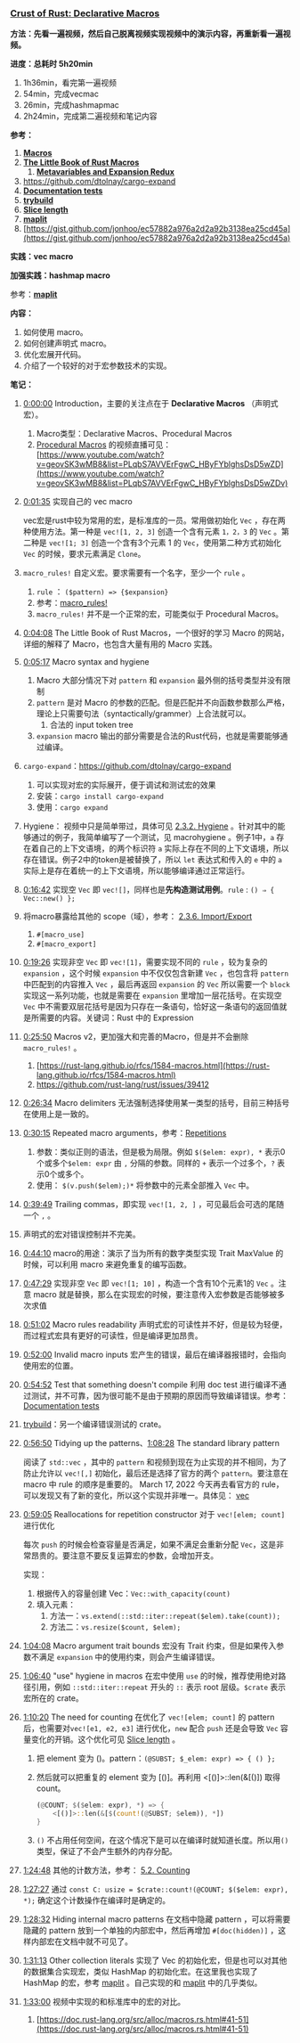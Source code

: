 ### **[Crust of Rust: Declarative Macros](https://youtu.be/q6paRBbLgNw)**

**方法：先看一遍视频，然后自己脱离视频实现视频中的演示内容，再重新看一遍视频。**

**进度：总耗时 5h20min**

1. 1h36min，看完第一遍视频
2. 54min，完成vecmac
3. 26min，完成hashmapmac
4. 2h24min，完成第二遍视频和笔记内容

**参考：**

1. **[Macros](https://doc.rust-lang.org/book/ch19-06-macros.html#macros)**
2. ****[The Little Book of Rust Macros](https://danielkeep.github.io/tlborm/book/index.html)****
    1. **[Metavariables and Expansion Redux](https://veykril.github.io/tlborm/decl-macros/minutiae/metavar-and-expansion.html#metavariables-and-expansion-redux)**
3. https://github.com/dtolnay/cargo-expand
4. **[Documentation tests](https://doc.rust-lang.org/rustdoc/documentation-tests.html#documentation-tests)**
5. ****[trybuild](https://docs.rs/trybuild/latest/trybuild/#)****
6. ****[Slice length](https://danielkeep.github.io/tlborm/book/blk-counting.html#slice-length)****
7. ****[maplit](https://docs.rs/maplit/latest/maplit/index.html)****
8. [https://gist.github.com/jonhoo/ec57882a976a2d2a92b3138ea25cd45a](https://gist.github.com/jonhoo/ec57882a976a2d2a92b3138ea25cd45a)

**实践：vec macro**

**加强实践：hashmap macro**

参考：****[maplit](https://docs.rs/maplit/latest/maplit/index.html)****

**内容：**

1. 如何使用 macro。
2. 如何创建声明式 macro。
3. 优化宏展开代码。
4. 介绍了一个较好的对于宏参数技术的实现。

**笔记：**

1. [0:00:00](https://www.youtube.com/watch?v=q6paRBbLgNw&list=PLqbS7AVVErFiWDOAVrPt7aYmnuuOLYvOa&index=2&t=0s) Introduction，主要的关注点在于 **Declarative Macros** （声明式宏）。
    1. Macro类型：Declarative Macros、Procedural Macros
    2. [Procedural Macros](https://doc.rust-lang.org/reference/procedural-macros.html) 的视频直播可见：[https://www.youtube.com/watch?v=geovSK3wMB8&list=PLqbS7AVVErFgwC_HByFYblghsDsD5wZD](https://www.youtube.com/watch?v=geovSK3wMB8&list=PLqbS7AVVErFgwC_HByFYblghsDsD5wZDv)
2. [0:01:35](https://www.youtube.com/watch?v=q6paRBbLgNw&list=PLqbS7AVVErFiWDOAVrPt7aYmnuuOLYvOa&index=2&t=95s) 实现自己的 vec macro
    
    vec宏是rust中较为常用的宏，是标准库的一员。常用做初始化 `Vec` ，存在两种使用方法。第一种是 `vec![1, 2, 3]` 创造一个含有元素 `1，2，3` 的 `Vec` 。第二种是 `vec![1; 3]` 创造一个含有3个元素 1 的 `Vec`，使用第二种方式初始化 `Vec` 的时候，要求元素满足 `Clone`。
    
3. `macro_rules!` 自定义宏。要求需要有一个名字，至少一个 `rule` 。
    1. `rule` ： `($pattern) => {$expansion}`
    2. 参考：[macro_rules!](https://danielkeep.github.io/tlborm/book/mbe-macro-rules.html)
    3. `macro_rules!` 并不是一个正常的宏，可能类似于 Procedural Macros。
4. [0:04:08](https://www.youtube.com/watch?v=q6paRBbLgNw&list=PLqbS7AVVErFiWDOAVrPt7aYmnuuOLYvOa&index=2&t=248s) The Little Book of Rust Macros，一个很好的学习 Macro 的网站，详细的解释了 Macro，也包含大量有用的 Macro 实践。
5. [0:05:17](https://www.youtube.com/watch?v=q6paRBbLgNw&list=PLqbS7AVVErFiWDOAVrPt7aYmnuuOLYvOa&index=2&t=317s) Macro syntax and hygiene
    1. Macro 大部分情况下对 `pattern` 和 `expansion` 最外侧的括号类型并没有限制
    2. `pattern` 是对 Macro 的参数的匹配。但是匹配并不向函数参数那么严格，理论上只需要句法（syntactically/grammer）上合法就可以。
        1. 合法的 input token tree
    3. `expansion` macro 输出的部分需要是合法的Rust代码，也就是需要能够通过编译。
6. `cargo-expand`：https://github.com/dtolnay/cargo-expand 
    1. 可以实现对宏的实际展开，便于调试和测试宏的效果
    2. 安装：`cargo install cargo-expand`
    3. 使用：`cargo expand`
7. Hygiene： 视频中只是简单带过，具体可见 [2.3.2. Hygiene](https://danielkeep.github.io/tlborm/book/mbe-min-hygiene.html) 。针对其中的能够通过的例子，我简单编写了一个测试，见 macrohygiene 。例子1中，`a` 存在着自己的上下文语境，的两个标识符 `a` 实际上存在不同的上下文语境，所以存在错误。例子2中的token是被替换了，所以 `let` 表达式和传入的 `e` 中的 `a` 实际上是存在着统一的上下文语境，所以能够编译通过正常运行。
8. [0:16:42](https://www.youtube.com/watch?v=q6paRBbLgNw&list=PLqbS7AVVErFiWDOAVrPt7aYmnuuOLYvOa&index=2&t=1002s) 实现空 `Vec` 即 `vec![]`，同样也是**先构造测试用例**。`rule` : `() ⇒ { Vec::new() };`
9. 将macro暴露给其他的 scope（域），参考： [2.3.6. Import/Export](https://danielkeep.github.io/tlborm/book/mbe-min-import-export.html) 
    1. `#[macro_use]`
    2. `#[macro_export]`
10. [0:19:26](https://www.youtube.com/watch?v=q6paRBbLgNw&list=PLqbS7AVVErFiWDOAVrPt7aYmnuuOLYvOa&index=2&t=1166s) 实现非空 `Vec` 即 `vec![1]`，需要实现不同的 `rule` ，较为复杂的 `expansion` ，这个时候 `expansion` 中不仅仅包含新建 `Vec` ，也包含将 `pattern` 中匹配到的内容推入 `Vec` ，最后再返回 `expansion` 的 `Vec` 所以需要一个 `block` 实现这一系列功能，也就是需要在 `expansion` 里增加一层花括号。在实现空 `Vec` 中不需要双层花括号是因为只存在一条语句，恰好这一条语句的返回值就是所需要的内容。关键词：Rust 中的 Expression
11. [0:25:50](https://www.youtube.com/watch?v=q6paRBbLgNw&list=PLqbS7AVVErFiWDOAVrPt7aYmnuuOLYvOa&index=2&t=1550s) Macros v2，更加强大和完善的Macro，但是并不会删除 `macro_rules!` 。
    1. [https://rust-lang.github.io/rfcs/1584-macros.html](https://rust-lang.github.io/rfcs/1584-macros.html)
    2. https://github.com/rust-lang/rust/issues/39412
12. [0:26:34](https://www.youtube.com/watch?v=q6paRBbLgNw&list=PLqbS7AVVErFiWDOAVrPt7aYmnuuOLYvOa&index=2&t=1594s) Macro delimiters  无法强制选择使用某一类型的括号，目前三种括号在使用上是一致的。
13. [0:30:15](https://www.youtube.com/watch?v=q6paRBbLgNw&list=PLqbS7AVVErFiWDOAVrPt7aYmnuuOLYvOa&index=2&t=1815s) Repeated macro arguments，参考：[Repetitions](https://danielkeep.github.io/tlborm/book/mbe-macro-rules.html#repetitions)
    1. 参数：类似正则的语法，但是极为局限。例如 `$($elem: expr), *` 表示0个或多个`$elem: expr` 由 `,` 分隔的参数。同样的 `+` 表示一个过多个，`?` 表示0个或多个。
    2. 使用： `$(v.push($elem);)*` 将参数中的元素全部推入 `Vec` 中。
14. [0:39:49](https://www.youtube.com/watch?v=q6paRBbLgNw&list=PLqbS7AVVErFiWDOAVrPt7aYmnuuOLYvOa&index=2&t=2389s)  Trailing commas，即实现 `vec![1, 2, ]` ，可见最后会可选的尾随一个 `,` 。
15. 声明式的宏对错误控制并不完美。
16. [0:44:10](https://www.youtube.com/watch?v=q6paRBbLgNw&list=PLqbS7AVVErFiWDOAVrPt7aYmnuuOLYvOa&index=2&t=2650s) macro的用途：演示了当为所有的数字类型实现 Trait MaxValue 的时候，可以利用 macro 来避免重复的编写函数。
17. [0:47:29](https://www.youtube.com/watch?v=q6paRBbLgNw&list=PLqbS7AVVErFiWDOAVrPt7aYmnuuOLYvOa&index=2&t=2849s)  实现非空 `Vec` 即 `vec![1; 10]` ，构造一个含有10个元素1的 `Vec` 。注意 macro 就是替换，那么在实现宏的时候，要注意传入宏参数是否能够被多次求值
18. [0:51:02](https://www.youtube.com/watch?v=q6paRBbLgNw&list=PLqbS7AVVErFiWDOAVrPt7aYmnuuOLYvOa&index=2&t=3062s) Macro rules readability 声明式宏的可读性并不好，但是较为轻便，而过程式宏具有更好的可读性，但是编译更加昂贵。
19. [0:52:00](https://www.youtube.com/watch?v=q6paRBbLgNw&list=PLqbS7AVVErFiWDOAVrPt7aYmnuuOLYvOa&index=2&t=3120s) Invalid macro inputs 宏产生的错误，最后在编译器报错时，会指向使用宏的位置。
20. [0:54:52](https://www.youtube.com/watch?v=q6paRBbLgNw&list=PLqbS7AVVErFiWDOAVrPt7aYmnuuOLYvOa&index=2&t=3292s) Test that something doesn't compile 利用 doc test 进行编译不通过测试，并不可靠，因为很可能不是由于预期的原因而导致编译错误。参考：[Documentation tests](https://doc.rust-lang.org/rustdoc/documentation-tests.html#documentation-tests)
21. [trybuild](https://docs.rs/trybuild/latest/trybuild/#)：另一个编译错误测试的 crate。
22. [0:56:50](https://www.youtube.com/watch?v=q6paRBbLgNw&list=PLqbS7AVVErFiWDOAVrPt7aYmnuuOLYvOa&index=2&t=3410s) Tidying up the patterns、[1:08:28](https://www.youtube.com/watch?v=q6paRBbLgNw&list=PLqbS7AVVErFiWDOAVrPt7aYmnuuOLYvOa&index=2&t=4108s) The standard library pattern
    
    阅读了 `std::vec` ，其中的 `pattern` 和视频到现在为止实现的并不相同，为了防止允许以 `vec![,]` 初始化，最后还是选择了官方的两个 `pattern`。要注意在 macro 中 rule 的顺序是重要的。 March 17, 2022 今天再去看官方的 rule，可以发现又有了新的变化，所以这个实现并非唯一。具体见： [vec](https://doc.rust-lang.org/std/macro.vec.html) 
    
23. [0:59:05](https://www.youtube.com/watch?v=q6paRBbLgNw&list=PLqbS7AVVErFiWDOAVrPt7aYmnuuOLYvOa&index=2&t=3545s) Reallocations for repetition constructor 对于 `vec![elem; count]` 进行优化
    
    每次 `push` 的时候会检查容量是否满足，如果不满足会重新分配 `Vec`，这是非常昂贵的。要注意不要反复运算宏的参数，会增加开支。
    
    实现：
    
    1. 根据传入的容量创建 Vec：`Vec::with_capacity(count)`
    2. 填入元素：
        1. 方法一：`vs.extend(::std::iter::repeat($elem).take(count));`
        2. 方法二：`vs.resize($count, $elem);`
24. [1:04:08](https://www.youtube.com/watch?v=q6paRBbLgNw&list=PLqbS7AVVErFiWDOAVrPt7aYmnuuOLYvOa&index=2&t=3848s) Macro argument trait bounds 宏没有 Trait 约束，但是如果传入参数不满足 `expansion` 中的使用约束，则会产生编译错误。
25. [1:06:40](https://www.youtube.com/watch?v=q6paRBbLgNw&list=PLqbS7AVVErFiWDOAVrPt7aYmnuuOLYvOa&index=2&t=4000s) "use" hygiene in macros 在宏中使用 `use` 的时候，推荐使用绝对路径引用，例如 `::std::iter::repeat` 开头的 `::` 表示 root 层级。`$crate` 表示宏所在的 crate。
26. [1:10:20](https://www.youtube.com/watch?v=q6paRBbLgNw&list=PLqbS7AVVErFiWDOAVrPt7aYmnuuOLYvOa&index=2&t=4220s) The need for counting 在优化了 `vec![elem; count]` 的 pattern 后，也需要对`vec![e1, e2, e3]` 进行优化，`new` 配合 `push` 还是会导致 `Vec` 容量变化的开销。这个优化可见 [Slice length](https://danielkeep.github.io/tlborm/book/blk-counting.html#slice-length) 。
    1. 把 element 变为 ()。pattern：`(@SUBST; $_elem: expr) => { () };`
    2. 然后就可以把重复的 element 变为 [()]。再利用 <[()]>::len(&[()]) 取得 count。
        
        ```rust
        (@COUNT; $($elem: expr), *) => {
            <[()]>::len(&[$(count!(@SUBST; $elem)), *])
        }
        ```
        
    3. `()` 不占用任何空间，在这个情况下是可以在编译时就知道长度。所以用`()` 类型，保证了不会产生额外的内存分配。
27. [1:24:48](https://www.youtube.com/watch?v=q6paRBbLgNw&list=PLqbS7AVVErFiWDOAVrPt7aYmnuuOLYvOa&index=2&t=5088s) 其他的计数方法，参考： [5.2. Counting](https://danielkeep.github.io/tlborm/book/blk-counting.html) 
28. [1:27:27](https://www.youtube.com/watch?v=q6paRBbLgNw&list=PLqbS7AVVErFiWDOAVrPt7aYmnuuOLYvOa&index=2&t=5247s) 通过 `const C: usize = $crate::count!(@COUNT; $($elem: expr), *);` 确定这个计数操作在编译时是确定的。
29. [1:28:32](https://www.youtube.com/watch?v=q6paRBbLgNw&list=PLqbS7AVVErFiWDOAVrPt7aYmnuuOLYvOa&index=2&t=5312s) Hiding internal macro patterns 在文档中隐藏 pattern ，可以将需要隐藏的 pattern 放到一个单独的内部宏中，然后再增加 `#[doc(hidden)]` ，这样内部宏在文档中就不可见了。
30. [1:31:13](https://www.youtube.com/watch?v=q6paRBbLgNw&list=PLqbS7AVVErFiWDOAVrPt7aYmnuuOLYvOa&index=2&t=5473s) Other collection literals 实现了 Vec 的初始化宏，但是也可以对其他的数据集合实现宏，类似 HashMap 的初始化宏。在这里我也实现了 HashMap 的宏，参考 [maplit](https://docs.rs/maplit/latest/maplit/index.html) 。自己实现的和 [maplit](https://docs.rs/maplit/latest/maplit/index.html) 中的几乎类似。
31. [1:33:00](https://www.youtube.com/watch?v=q6paRBbLgNw&list=PLqbS7AVVErFiWDOAVrPt7aYmnuuOLYvOa&index=2&t=5580s) 视频中实现的和标准库中的宏的对比。
    1. [https://doc.rust-lang.org/src/alloc/macros.rs.html#41-51](https://doc.rust-lang.org/src/alloc/macros.rs.html#41-51)